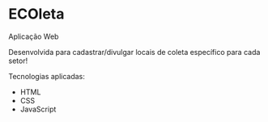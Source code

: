 # ECOleta
Aplicação Web 

Desenvolvida para cadastrar/divulgar locais de coleta específico para cada setor!

Tecnologias aplicadas:
* HTML
* CSS
* JavaScript
